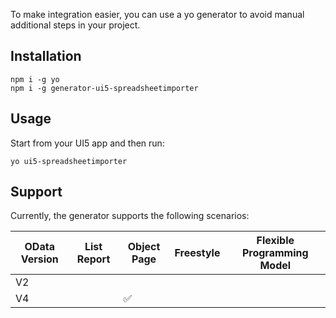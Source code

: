 To make integration easier, you can use a yo generator to avoid manual additional steps in your project.

## Installation

```shell
npm i -g yo
npm i -g generator-ui5-spreadsheetimporter
```

## Usage

Start from your UI5 app and then run:

```shell
yo ui5-spreadsheetimporter
```

## Support

Currently, the generator supports the following scenarios:

| OData Version | List Report | Object Page | Freestyle | Flexible Programming Model |
|--------------|-------------|-------------|-----------|---------------------------|
| V2           |             |             |           |                           |
| V4           |             | :white_check_mark: |           |                           |